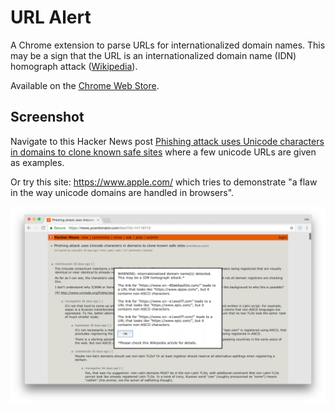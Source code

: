 # URL Alert

A Chrome extension to parse URLs for internationalized domain names.
This may be a sign that the URL is an internationalized domain name (IDN) homograph attack ([Wikipedia](https://en.wikipedia.org/wiki/IDN_homograph_attack)).

Available on the [Chrome Web Store](https://chrome.google.com/webstore/detail/url-alert/pflncfgmhaeckfmdgogffkbjkkogjgkh).


## Screenshot

Navigate to this Hacker News post [Phishing attack uses Unicode characters in domains to clone known safe sites](https://news.ycombinator.com/item?id=14119713) where a few unicode URLs are given as examples.

Or try this site: https://www.аррӏе.com/ which tries to demonstrate "a flaw in the way unicode domains are handled in browsers".

![](/images/screenshot-url-alert.png?raw=true)











